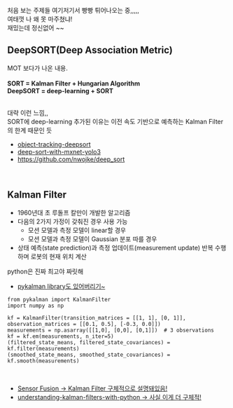 처음 보는 주제들 여기저기서 빵빵 튀어나오는 중,,,,,  
여태껏 나 왜 못 마주쳤냐!  
재밌는데 정신없어 ~~  

## DeepSORT(Deep Association Metric)  
MOT 보다가 나온 내용.  
<br>
**SORT = Kalman Filter + Hungarian Algorithm  
DeepSORT = deep-learning + SORT**  
<br>

대략 이런 느낌,,  
SORT에 deep-learning 추가된 이유는 이전 속도 기반으로 예측하는 Kalman Filter의 한계 때문인 듯  

- [object-tracking-deepsort](https://nanonets.com/blog/object-tracking-deepsort/)  
- [deep-sort-with-mxnet-yolo3](https://haandol.github.io/2020/02/27/deep-sort-with-mxnet-yolo3.html#fn:5)  
- https://github.com/nwojke/deep_sort  
<br>

## Kalman Filter
- 1960년대 초 루돌프 칼만이 개발한 알고리즘  
- 다음의 2가지 가정이 갖춰진 경우 사용 가능  
  - 모션 모델과 측정 모델이 linear할 경우  
  - 모션 모델과 측정 모델이 Gaussian 분포 따를 경우  
- 상태 예측(state prediction)과 측정 업데이트(measurement update) 반복 수행하며 로봇의 현재 위치 계산  

python은 진짜 최고야 짜릿해  
- [pykalman library도 있어버리기~](https://pykalman.github.io/)  
```
from pykalman import KalmanFilter
import numpy as np

kf = KalmanFilter(transition_matrices = [[1, 1], [0, 1]], observation_matrices = [[0.1, 0.5], [-0.3, 0.0]])
measurements = np.asarray([[1,0], [0,0], [0,1]])  # 3 observations
kf = kf.em(measurements, n_iter=5)
(filtered_state_means, filtered_state_covariances) = kf.filter(measurements)
(smoothed_state_means, smoothed_state_covariances) = kf.smooth(measurements)
```
<br>

- [Sensor Fusion -> Kalman Filter 구체적으로 설명돼있음!](https://medium.com/@celinachild/kalman-filter-%EC%86%8C%EA%B0%9C-395c2016b4d6)  
- [understanding-kalman-filters-with-python -> 사실 이게 더 구체적!](https://medium.com/@jaems33/understanding-kalman-filters-with-python-2310e87b8f48)  

